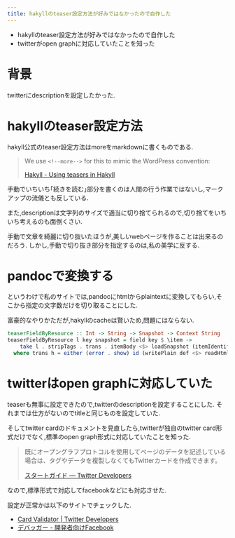 ```yaml
---
title: hakyllのteaser設定方法が好みではなかったので自作した
---
```


* hakyllのteaser設定方法が好みではなかったので自作した
* twitterがopen graphに対応していたことを知った

# 背景

twitterにdescriptionを設定したかった.

# hakyllのteaser設定方法

hakyll公式のteaser設定方法はmoreをmarkdownに書くものである.

> We use `<!--more-->` for this to mimic the WordPress convention:
>
> [Hakyll - Using teasers in Hakyll](https://jaspervdj.be/hakyll/tutorials/using-teasers-in-hakyll.html)

手動でいちいち｢続きを読む｣部分を書くのは人間の行う作業ではないし,マークアップの流儀とも反している.

また,descriptionは文字列のサイズで適当に切り捨てられるので,切り捨てをいちいち考えるのも面倒くさい.

手動で文章を綺麗に切り抜いたほうが,美しいwebページを作ることは出来るのだろう.
しかし,手動で切り抜き部分を指定するのは,私の美学に反する.

# pandocで変換する

というわけで私のサイトでは,pandocにhtmlからplaintextに変換してもらい,そこから指定の文字数だけを切り取ることにした.

富豪的なやりかただが,hakyllのcacheは賢いため,問題にはならない.

~~~hs
teaserFieldByResource :: Int -> String -> Snapshot -> Context String
teaserFieldByResource l key snapshot = field key $ \item ->
    take l . stripTags . trans . itemBody <$> loadSnapshot (itemIdentifier item) snapshot
  where trans h = either (error . show) id (writePlain def <$> readHtml def h)
~~~

# twitterはopen graphに対応していた

teaserも無事に設定できたので,twitterのdescriptionを設定することにした.
それまでは仕方がないのでtitleと同じものを設定していた.

そしてtwitter cardのドキュメントを見直したら,twitterが独自のtwitter card形式だけでなく,標準のopen graph形式に対応していたことを知った.

> 既にオープングラフプロトコルを使用してページのデータを記述している場合は、タグやデータを複製しなくてもTwitterカードを作成できます。
>
> [スタートガイド — Twitter Developers](https://dev.twitter.com/ja/cards/getting-started)

なので,標準形式で対応してfacebookなどにも対応させた.

設定が正常かは以下のサイトでチェックした.

* [Card Validator | Twitter Developers](https://cards-dev.twitter.com/validator)
* [デバッガー - 開発者向けFacebook](https://developers.facebook.com/tools/debug/)
